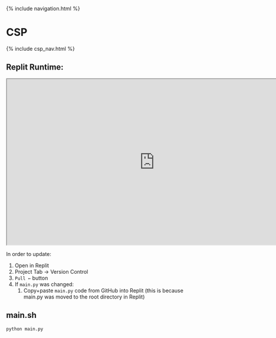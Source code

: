 {% include navigation.html %}

# CSP

{% include csp_nav.html %}

## Replit Runtime:

<iframe src="https://replit.com/@ArchHuang/CS-AP-P?lite=true" width="800px" height="450px"></iframe>

In order to update:
1. Open in Replit
2. Project Tab → Version Control
3. `Pull ←` button
4. If `main.py` was changed:
   1. Copy+paste `main.py` code from GitHub into Replit (this is because main.py was moved to the root directory in Replit)

## main.sh
```bash
python main.py
```
